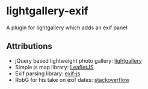 # lightgallery-exif
A plugin for lightgallery which adds an exif panel

## Attributions
- jQuery based lightweight photo gallery: [lightgallery](http://sachinchoolur.github.io/lightGallery)
- Simple js map library: [LeafletJS](https://leafletjs.com/)
- Exif parsing library: [exif-js](https://github.com/exif-js/exif-js)
- RobG for his take on exif dates: [stackoverflow](https://stackoverflow.com/questions/43083993)